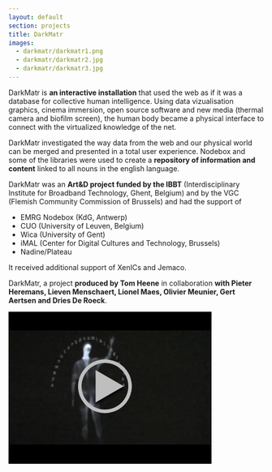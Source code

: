 ```yaml
---
layout: default
section: projects
title: DarkMatr
images:
  - darkmatr/darkmatr1.png
  - darkmatr/darkmatr2.jpg
  - darkmatr/darkmatr3.jpg
---
```

DarkMatr is **an interactive installation** that used the web as if it was a database for collective human intelligence. Using data vizualisation graphics, cinema immersion, open source software and new media (thermal camera and biofilm screen), the human body became a physical interface to connect with the virtualized knowledge of the net.

DarkMatr investigated the way data from the web and our physical world can be merged and presented in a total user experience.
Nodebox and some of the libraries were used to create a **repository of information and content** linked to all nouns in the english language.

DarkMatr was an **Art&D project funded by the IBBT** (Interdisciplinary Institute for Broadband Technology, Ghent, Belgium) and by the VGC (Flemish Community Commission of Brussels) and had the support of 

* EMRG Nodebox (KdG, Antwerp)
* CUO (University of Leuven, Belgium)
* Wica (University of Gent)
* iMAL (Center for Digital Cultures and Technology, Brussels)
* Nadine/Plateau

It received additional support of XenICs and Jemaco.

DarkMatr, a project **produced by Tom Heene** in collaboration **with  Pieter Heremans, Lieven Menschaert, Lionel Maes, Olivier Meunier, Gert Aertsen and Dries De Roeck**.

<a href="http://vimeo.com/9608911"><img src="/media/darkmatr/darkmatr-video.jpg" alt="Play Darkmatr video"></a>
